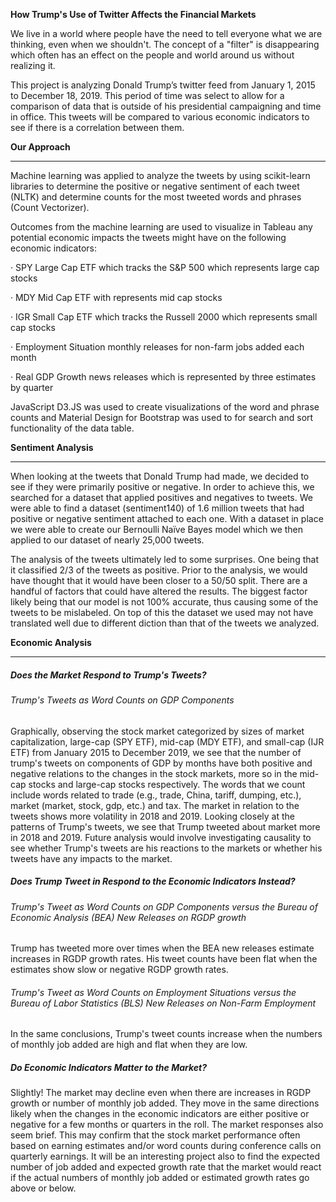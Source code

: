 **How Trump's Use of Twitter Affects the Financial Markets**

We live in a world where people have the need to tell everyone what we are thinking, even when we shouldn't. The concept of a "filter" is disappearing which often has an effect on the people and world around us without realizing it.

 This project is analyzing Donald Trump’s twitter feed from January 1, 2015 to December 18, 2019. This period of time was select to allow for a comparison of data that is outside of his presidential campaigning and time in office.  This tweets will be compared to various economic indicators to see if there is a correlation between them.



**Our Approach**

------

Machine learning was applied to analyze the tweets by using scikit-learn libraries to determine the positive or negative sentiment of each tweet (NLTK) and determine counts for the most tweeted words and phrases (Count Vectorizer). 

Outcomes from the machine learning are used to visualize in Tableau any potential economic impacts the tweets might have on the following economic indicators:

·     SPY Large Cap ETF which tracks the S&P 500 which represents large cap stocks

·     MDY Mid Cap ETF with represents mid cap stocks

·     IGR Small Cap ETF which tracks the Russell 2000 which represents small cap stocks

·     Employment Situation monthly releases for non-farm jobs added each month

·     Real GDP Growth news releases which is represented by three estimates by quarter

 JavaScript D3.JS was used to create visualizations of the word and phrase counts and Material Design for Bootstrap was used to for search and sort functionality of the data table.



**Sentiment Analysis**

------

 When looking at the tweets that Donald Trump had made, we decided to see if they were primarily positive or negative. In order to achieve this, we searched for a dataset that applied positives and negatives to tweets. We were able to find a dataset (sentiment140) of 1.6 million tweets that had positive or negative sentiment attached to each one. With a dataset in place we were able to create our Bernoulli Naïve Bayes model which we then applied to our dataset of nearly 25,000 tweets.

The analysis of the tweets ultimately led to some surprises. One being that it classified 2/3 of the tweets as positive. Prior to the analysis, we would have thought that it would have been closer to a 50/50 split. There are a handful of factors that could have altered the results. The biggest factor likely being that our model is not 100% accurate, thus causing some of the tweets to be mislabeled. On top of this the dataset we used may not have translated well due to different diction than that of the tweets we analyzed.



**Economic Analysis**

------

##### Does the Market Respond to Trump's Tweets?

###### Trump's Tweets as Word Counts on GDP Components

Graphically, observing the stock market categorized by sizes of market capitalization, large-cap (SPY ETF), mid-cap (MDY ETF), and small-cap (IJR ETF) from January 2015 to December 2019, we see that the number of trump's tweets on components of GDP by months have both positive and negative relations to the changes in the stock markets, more so in the mid-cap stocks and large-cap stocks respectively. The words that we count include words related to trade (e.g., trade, China, tariff, dumping, etc.), market (market, stock, gdp, etc.) and tax. The market in relation to the tweets shows more volatility in 2018 and 2019. Looking closely at the patterns of Trump's tweets, we see that Trump tweeted about market more in 2018 and 2019. Future analysis would involve investigating causality to see whether Trump's tweets are his reactions to the markets or whether his tweets have any impacts to the market.

##### Does Trump Tweet in Respond to the Economic Indicators Instead?

###### Trump's Tweet as Word Counts on GDP Components versus the Bureau of Economic Analysis (BEA) New Releases on RGDP growth

Trump has tweeted more over times when the BEA new releases estimate increases in RGDP growth rates. His tweet counts have been flat when the estimates show slow or negative RGDP growth rates.

###### Trump's Tweet as Word Counts on Employment Situations versus the Bureau of Labor Statistics (BLS) New Releases on Non-Farm Employment

In the same conclusions, Trump's tweet counts increase when the numbers of monthly job added are high and flat when they are low.

##### Do Economic Indicators Matter to the Market?

Slightly! The market may decline even when there are increases in RGDP growth or number of monthly job added. They move in the same directions likely when the changes in the economic indicators are either positive or negative for a few months or quarters in the roll. The market responses also seem brief. This may confirm that the stock market performance often based on earning estimates and/or word counts during conference calls on quarterly earnings. It will be an interesting project also to find the expected number of job added and expected growth rate that the market would react if the actual numbers of monthly job added or estimated growth rates go above or below.

 

 
